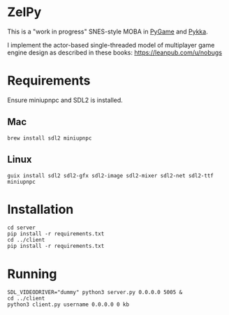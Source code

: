 # ZelPy

This is a "work in progress" SNES-style MOBA in [PyGame](https://www.pygame.org/) and [Pykka](https://www.pykka.org/en/latest/).

I implement the actor-based single-threaded model of multiplayer game engine design as described in these books: https://leanpub.com/u/nobugs

# Requirements

Ensure miniupnpc and SDL2 is installed.

## Mac

```
brew install sdl2 miniupnpc
```

## Linux

```
guix install sdl2 sdl2-gfx sdl2-image sdl2-mixer sdl2-net sdl2-ttf miniupnpc
```

# Installation

```
cd server
pip install -r requirements.txt
cd ../client
pip install -r requirements.txt
```

# Running

```
SDL_VIDEODRIVER="dummy" python3 server.py 0.0.0.0 5005 &
cd ../client
python3 client.py username 0.0.0.0 0 kb
```
